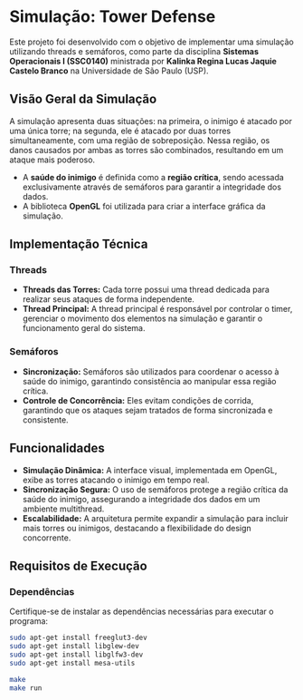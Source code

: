 # Simulação: Tower Defense

Este projeto foi desenvolvido com o objetivo de implementar uma simulação utilizando threads e semáforos, como parte da disciplina **Sistemas Operacionais I (SSC0140)** ministrada por **Kalinka Regina Lucas Jaquie Castelo Branco** na Universidade de São Paulo (USP).  

## Visão Geral da Simulação

A simulação apresenta duas situações: na primeira, o inimigo é atacado por uma única torre; na segunda, ele é atacado por duas torres simultaneamente, com uma região de sobreposição. Nessa região, os danos causados por ambas as torres são combinados, resultando em um ataque mais poderoso.

- A **saúde do inimigo** é definida como a **região crítica**, sendo acessada exclusivamente através de semáforos para garantir a integridade dos dados.  
- A biblioteca **OpenGL** foi utilizada para criar a interface gráfica da simulação.  

## Implementação Técnica  

### Threads  
- **Threads das Torres:** Cada torre possui uma thread dedicada para realizar seus ataques de forma independente.
- **Thread Principal:** A thread principal é responsável por controlar o timer, gerenciar o movimento dos elementos na simulação e garantir o funcionamento geral do sistema.

### Semáforos  
- **Sincronização:** Semáforos são utilizados para coordenar o acesso à saúde do inimigo, garantindo consistência ao manipular essa região crítica.  
- **Controle de Concorrência:** Eles evitam condições de corrida, garantindo que os ataques sejam tratados de forma sincronizada e consistente.  

## Funcionalidades  
- **Simulação Dinâmica:** A interface visual, implementada em OpenGL, exibe as torres atacando o inimigo em tempo real.  
- **Sincronização Segura:** O uso de semáforos protege a região crítica da saúde do inimigo, assegurando a integridade dos dados em um ambiente multithread.  
- **Escalabilidade:** A arquitetura permite expandir a simulação para incluir mais torres ou inimigos, destacando a flexibilidade do design concorrente.  

## Requisitos de Execução  

### Dependências  
Certifique-se de instalar as dependências necessárias para executar o programa:  

```bash
sudo apt-get install freeglut3-dev  
sudo apt-get install libglew-dev  
sudo apt-get install libglfw3-dev  
sudo apt-get install mesa-utils  
```
```bash
make
make run
```
